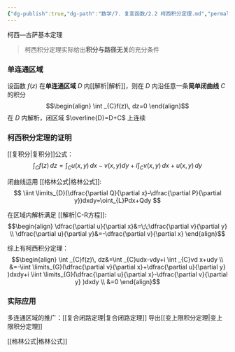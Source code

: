 ```yaml
---
{"dg-publish":true,"dg-path":"数学/7. 复变函数/2.2 柯西积分定理.md","permalink":"/数学/7. 复变函数/2.2 柯西积分定理/","dgPassFrontmatter":true,"noteIcon":"","created":"2024-10-03T22:43:28.839+08:00","updated":"2025-04-14T11:46:09.259+08:00"}
---
```


柯西—古萨基本定理
>柯西积分定理实际给出**积分与路径无关**的充分条件
### 单连通区域
设函数 $f(z)$ 在**单连通区域** $D$ 内[[解析\|解析]]，则在 $D$ 内沿任意一条**简单闭曲线** $C$ 的积分
$$\begin{align}
\int  _{C}f(z)\, dz=0 
\end{align}$$
在 $D$ 内解析，闭区域 $\overline{D}=D+C$ 上连续

### 柯西积分定理的证明
[[复积分\|复积分]]公式：
$$
\int _{C} f(z)\, dz=\int _{C}u(x,y)\, dx -v(x,y)dy+i \int _{C}v(x,y) \, dx +u(x,y)\, dy
$$

闭曲线运用 [[格林公式\|格林公式]]:
$$
\iint \limits_{D}(\dfrac{\partial Q}{\partial x}-\dfrac{\partial P}{\partial y})dxdy=\oint_{L}Pdx+Qdy  
$$

在区域内解析满足 [[解析\|C-R方程]]:
$$\begin{align}
\dfrac{\partial u}{\partial x}&=\;\;\dfrac{\partial v}{\partial y} \\
\dfrac{\partial u}{\partial y}&=-\dfrac{\partial v}{\partial x}    
\end{align}$$

综上有柯西积分定理：
$$\begin{align}
\int  _{C}f(z)\, dz&=\int  _{C}udx-vdy+i \int  _{C}vd x+udy \\
&=-\iint \limits_{G}(\dfrac{\partial v}{\partial x}+\dfrac{\partial u}{\partial y}   )dxdy+i \iint \limits_{G}(\dfrac{\partial u}{\partial x}-\dfrac{\partial v}{\partial y}  )dxdy \\
&=0
\end{align}$$
### 实际应用
多连通区域的推广：[[复合闭路定理\|复合闭路定理]]
导出[[变上限积分定理\|变上限积分定理]]















































































































































































































[[格林公式\|格林公式]]
